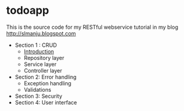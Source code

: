 # todoapp
This is the source code for my RESTful webservice tutorial in my blog http://slmanju.blogspot.com

* Section 1 : CRUD
    * [Introduction](http://slmanju.blogspot.com/2018/01/rest-tutorial-introduction.html)
    * Repository layer
    * Service layer
    * Controller layer
* Section 2: Error handling
   * Exception handling
   * Validations
* Section 3: Security
* Section 4: User interface
